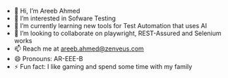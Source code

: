 - 👋 Hi, I’m Areeb Ahmed
- 👀 I’m interested in Sofware Testing
- 🌱 I’m currently learning new tools for Test Automation that uses AI
- 💞️ I’m looking to collaborate on playwright, REST-Assured and Selenium works
- 📫 Reach me at areeb.ahmed@zenveus.com
- 😄 Pronouns: AR-EEE-B
- ⚡ Fun fact: I like gaming and spend some time with my family

<!---
zenveus-aahmed/zenveus-aahmed is a ✨ special ✨ repository because its `README.md` (this file) appears on your GitHub profile.
You can click the Preview link to take a look at your changes.
--->
